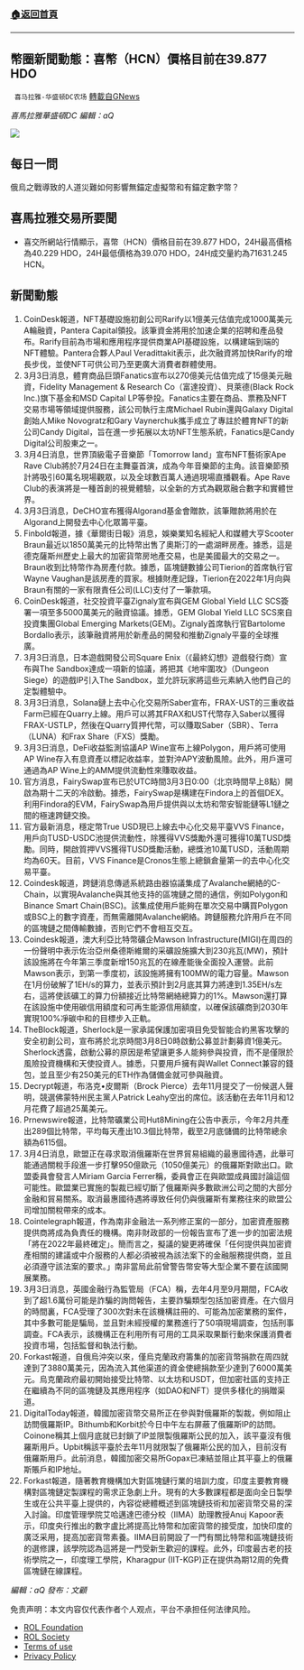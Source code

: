 ###  [:house:返回首頁](https://github.com/ourhimalayas/txt)
---


## 幣圈新聞動態：喜幣（HCN）價格目前在39.877 HDO
` 喜马拉雅-华盛顿DC农场` [轉載自GNews](https://gnews.org/zh-hans/2102699/)

*喜馬拉雅華盛頓DC 編輯：aQ*

![](http://himalayawashingtondc.org/wp-content/uploads/2021/07/ScreenShot-2021-07-31-at-16.20.22@2x.png)



## 每日一問





俄烏之戰導致的人道災難如何影響無錨定虛擬幣和有錨定數字幣？





## 喜馬拉雅交易所要聞





- 喜交所網站行情顯示，喜幣（HCN）價格目前在39.877 HDO，24H最高價格為40.229 HDO，24H最低價格為39.070 HDO，24H成交量約為71631.245 HCN。






## 新聞動態





1. CoinDesk報道，NFT基礎設施初創公司Rarify以1億美元估值完成1000萬美元A輪融資，Pantera Capital領投。該筆資金將用於加速企業的招聘和產品發布。Rarify目前為市場和應用程序提供商業API基礎設施，以構建端到端的NFT體驗。Pantera合夥人Paul Veradittakit表示，此次融資將加快Rarify的增長步伐，並使NFT可供公司乃至更廣大消費者群體使用。
2. 3月3日消息，體育商品巨頭Fanatics宣布以270億美元估值完成了15億美元融資，Fidelity Management & Research Co（富達投資）、貝萊德(Black Rock Inc.)旗下基金和MSD Capital LP等參投。Fanatics主要在商品、票務及NFT交易市場等領域提供服務，該公司執行主席Michael Rubin還與Galaxy Digital創始人Mike Novogratz和Gary Vaynerchuk攜手成立了專註於體育NFT的新公司Candy Digital，旨在進一步拓展以太坊NFT生態系統，Fanatics是Candy Digital公司股東之一。
3. 3月4日消息，世界頂級電子音樂節「Tomorrow land」宣布NFT藝術家Ape Rave Club將於7月24日在主舞臺首演，成為今年音樂節的主角。該音樂節預計將吸引60萬名現場觀眾，以及全球數百萬人通過現場直播觀看。Ape Rave Club的表演將是一種首創的視覺體驗，以全新的方式為觀眾融合數字和實體世界。
4. 3月3日消息，DeCHO宣布獲得Algorand基金會贈款，該筆贈款將用於在Algorand上開發去中心化眾籌平臺。
5. Finbold報道，據《華爾街日報》消息，娛樂業知名經紀人和媒體大亨Scooter Braun最近以1850萬美元的比特幣出售了奧斯汀的一處湖畔房產。據悉，這是德克薩斯州歷史上最大的加密貨幣房地產交易，也是美國最大的交易之一。Braun收到比特幣作為房產付款。據悉，區塊鏈數據公司Tierion的首席執行官Wayne Vaughan是該房產的買家。根據財產記錄，Tierion在2022年1月向與Braun有關的一家有限責任公司(LLC)支付了一筆款項。
6. CoinDesk報道，社交投資平臺Zignaly宣布與GEM Global Yield LLC SCS簽署一項至多5000萬美元的融資協議。據悉，GEM Global Yield LLC SCS來自投資集團Global Emerging Markets(GEM)。Zignaly首席執行官Bartolome Bordallo表示，該筆融資將用於新產品的開發和推動Zignaly平臺的全球推廣。
7. 3月3日消息，日本遊戲開發公司Square Enix（《最終幻想》遊戲發行商）宣布與The Sandbox達成一項新的協議，將把其《地牢圍攻》（Dungeon Siege）的遊戲IP引入The Sandbox，並允許玩家將這些元素納入他們自己的定製體驗中。
8. 3月3日消息，Solana鏈上去中心化交易所Saber宣布，FRAX-UST的三重收益Farm已經在Quarry上線。用戶可以將其FRAX和UST代幣存入Saber以獲得FRAX-USTLP，然後在Quarry質押代幣，可以賺取Saber（SBR）、Terra（LUNA）和Frax Share（FXS）獎勵。
9. 3月3日消息，DeFi收益監測協議AP Wine宣布上線Polygon，用戶將可使用AP Wine存入有息資產以標記收益率，並對沖APY波動風險。此外，用戶還可通過為AP Wine上的AMM提供流動性來賺取收益。
10. 官方消息，FairySwap宣布已於UTC時間3月3日0:00（北京時間早上8點）開啟為期十二天的冷啟動。據悉，FairySwap是構建在Findora上的首個DEX。利用Findora的EVM，FairySwap為用戶提供與以太坊和幣安智能鏈等L1鏈之間的極速跨鏈交換。
11. 官方最新消息，穩定幣True USD現已上線去中心化交易平臺VVS Finance，用戶向TUSD-USDC池提供流動性，除獲得VVS獎勵外還可獲得10萬TUSD獎勵。同時，開啟質押VVS獲得TUSD獎勵活動，總獎池10萬TUSD，活動周期均為60天。目前，VVS Finance是Cronos生態上總鎖倉量第一的去中心化交易平臺。
12. Coindesk報道，跨鏈消息傳遞系統路由器協議集成了Avalanche網絡的C-Chain，以實現Avalanche與其他支持的區塊鏈之間的通信，例如Polygon和Binance Smart Chain(BSC)。該集成使用戶能夠在單次交易中購買Polygon或BSC上的數字資產，而無需離開Avalanche網絡。跨鏈服務允許用戶在不同的區塊鏈之間傳輸數據，否則它們不會相互交互。
13. Coindesk報道，澳大利亞比特幣礦企Mawson Infrastructure(MIGI)在周四的一份聲明中表示佐治亞州桑德斯維爾的采礦設施擴大到230兆瓦(MW)，預計該設施將在今年第三季度新增150兆瓦的在線產能後全面投入運營。此前Mawson表示，到第一季度初，該設施將擁有100MW的電力容量。Mawson在1月份破解了1EH/s的算力，並表示預計到2月底其算力將達到1.35EH/s左右，這將使該礦工的算力份額接近比特幣網絡總算力的1%。Mawson還打算在該設施中使用碳信用額度和可再生能源信用額度，以確保該礦商到2030年實現100%凈碳中和的目標步入正軌。
14. TheBlock報道，Sherlock是一家承諾保護加密項目免受智能合約黑客攻擊的安全初創公司，宣布將於北京時間3月8日0時啟動公募並計劃募資1億美元。Sherlock透露，啟動公募的原因是希望讓更多人能夠參與投資，而不是僅限於風險投資機構和天使投資人。據悉，只要用戶擁有與Wallet Connect兼容的錢包，並且至少有250美元的ETH作為儲備金就可參與融資。
15. Decrypt報道，布洛克•皮爾斯（Brock Pierce）去年11月提交了一份候選人聲明，競選佛蒙特州民主黨人Patrick Leahy空出的席位。該活動在去年11月和12月花費了超過25萬美元。
16. Prnewswire報道，比特幣礦業公司Hut8Mining在公告中表示，今年2月共產出289個比特幣，平均每天產出10.3個比特幣，截至2月底儲備的比特幣總余額為6115個。
17. 3月4日消息，歐盟正在尋求取消俄羅斯在世界貿易組織的最惠國待遇，此舉可能通過關稅手段進一步打擊950億歐元（1050億美元）的俄羅斯對歐出口。歐盟委員會發言人Miriam Garcia Ferrer稱，委員會正在與歐盟成員國討論這個可能性。歐盟業已實施的製裁已經切斷了俄羅斯與多數歐洲公司之間的大部分金融和貿易關系。取消最惠國待遇將導致任何仍與俄羅斯有業務往來的歐盟公司增加關稅帶來的成本。
18. Cointelegraph報道，作為南非金融法一系列修正案的一部分，加密資產服務提供商將成為負責任的機構。南非財政部的一份報告宣布了進一步的加密法規「將在2022年最終確定」。簡而言之，擬議的變更將確保「任何提供與加密資產相關的建議或中介服務的人都必須被視為該法案下的金融服務提供商，並且必須遵守該法案的要求。」南非當局此前曾警告幣安等大型企業不要在該國開展業務。
19. 3月3日消息，英國金融行為監管局（FCA）稱，去年4月至9月期間，FCA收到了超1.6萬份可能是詐騙的詢問報告，主要詐騙類型包括加密資產。在六個月的時間裏，FCA受理了300次對未在該機構註冊的、可能為加密業務的案件，其中多數可能是騙局，並且對未經授權的業務進行了50項現場調查，包括刑事調查。FCA表示，該機構正在利用所有可用的工具采取果斷行動來保護消費者投資市場，包括監督和執法行動。
20. Forkast報道，自俄烏沖突以來，僅烏克蘭政府籌集的加密貨幣捐款在周四就達到了3880萬美元，因為流入其他渠道的資金使總捐款至少達到了6000萬美元。烏克蘭政府最初開始接受比特幣、以太坊和USDT，但加密社區的支持正在繼續為不同的區塊鏈及其應用程序（如DAO和NFT）提供多樣化的捐贈渠道。
21. DigitalToday報道，韓國加密貨幣交易所正在參與對俄羅斯的製裁，例如阻止訪問俄羅斯IP。Bithumb和Korbit於今日中午左右屏蔽了俄羅斯IP的訪問。Coinone稱其上個月底就已封鎖了IP並限製俄羅斯公民的加入，該平臺沒有俄羅斯用戶。Upbit稱該平臺於去年11月就限製了俄羅斯公民的加入，目前沒有俄羅斯用戶。此前消息，韓國加密交易所Gopax已凍結並阻止其平臺上的俄羅斯賬戶和IP地址。
22. Forkast報道，隨著教育機構加大對區塊鏈行業的培訓力度，印度主要教育機構對區塊鏈定製課程的需求正急劇上升。現有的大多數課程都是面向全日製學生或在公共平臺上提供的，內容從總體概述到區塊鏈技術和加密貨幣交易的深入討論。印度管理學院艾哈邁達巴德分校（IIMA）助理教授Anuj Kapoor表示，印度央行推出的數字盧比將提高比特幣和加密貨幣的接受度，加快印度的廣泛采用，提高加密貨幣素養。IIMA目前開設了一門有關比特幣和區塊鏈技術的選修課，該學院認為這將是一門受新生歡迎的課程。此外，印度最古老的技術學院之一，印度理工學院，Kharagpur (IIT-KGP)正在提供為期12周的免費區塊鏈在線課程。





*編輯：aQ
發布：文顧*


 
 

免责声明：本文内容仅代表作者个人观点，平台不承担任何法律风险。

- [ROL Foundation](https://rolfoundation.org/)
- [ROL Society](https://rolsociety.org/)
- [Terms of use](https://gnews.org/terms-of-use-3/)
- [Privacy Policy](https://gnews.org/privacy-policy/)
